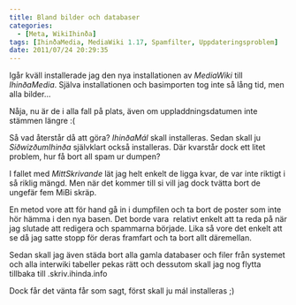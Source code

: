 ```yaml
---
title: Bland bilder och databaser
categories:
  - [Meta, WikiIhinða]
tags: [IhinðaMedia, MediaWiki 1.17, Spamfilter, Uppdateringsproblem]
date: 2011/07/24 20:29:35
---
```

Igår kväll installerade jag den nya installationen av _MediaWiki_ till _IhinðaMedia_. Själva installationen och basimporten tog inte så lång tid, men alla bilder...

Nåja, nu är de i alla fall på plats, även om uppladdningsdatumen inte stämmen längre :(

Så vad återstår då att göra? _IhinðaMál_ skall installeras. Sedan skall ju _SiðwizðumIhinða_ självklart också installeras. Där kvarstår dock ett litet problem, hur få bort all spam ur dumpen?

I fallet med _MittSkrivande_ lät jag helt enkelt de ligga kvar, de var inte riktigt i så riklig mängd. Men när det kommer till si vill jag dock tvätta bort de ungefär fem MiBi skräp.

En metod vore att för hand gå in i dumpfilen och ta bort de poster som inte hör hämma i den nya basen. Det borde vara  relativt enkelt att ta reda på när jag slutade att redigera och spammarna började. Lika så vore det enkelt att se då jag satte stopp för deras framfart och ta bort allt däremellan.

Sedan skall jag även städa bort alla gamla databaser och filer från systemet och alla interwiki tabeller pekas rätt och dessutom skall jag nog flytta tillbaka till .skriv.ihinda.info

Dock får det vänta får som sagt, först skall ju mál installeras ;)

